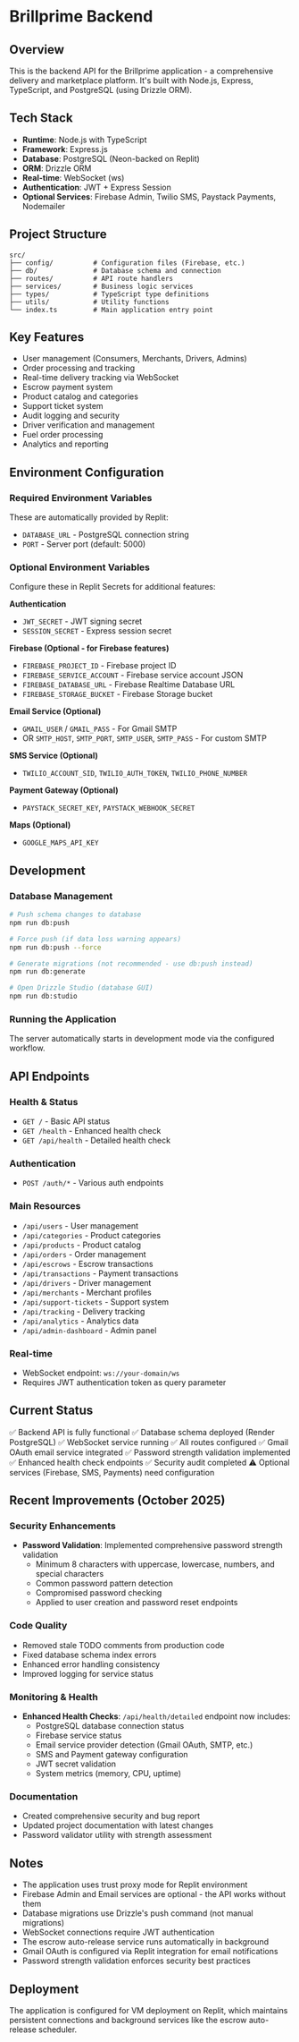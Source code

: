 # Brillprime Backend

## Overview
This is the backend API for the Brillprime application - a comprehensive delivery and marketplace platform. It's built with Node.js, Express, TypeScript, and PostgreSQL (using Drizzle ORM).

## Tech Stack
- **Runtime**: Node.js with TypeScript
- **Framework**: Express.js
- **Database**: PostgreSQL (Neon-backed on Replit)
- **ORM**: Drizzle ORM
- **Real-time**: WebSocket (ws)
- **Authentication**: JWT + Express Session
- **Optional Services**: Firebase Admin, Twilio SMS, Paystack Payments, Nodemailer

## Project Structure
```
src/
├── config/          # Configuration files (Firebase, etc.)
├── db/              # Database schema and connection
├── routes/          # API route handlers
├── services/        # Business logic services
├── types/           # TypeScript type definitions
├── utils/           # Utility functions
└── index.ts         # Main application entry point
```

## Key Features
- User management (Consumers, Merchants, Drivers, Admins)
- Order processing and tracking
- Real-time delivery tracking via WebSocket
- Escrow payment system
- Product catalog and categories
- Support ticket system
- Audit logging and security
- Driver verification and management
- Fuel order processing
- Analytics and reporting

## Environment Configuration

### Required Environment Variables
These are automatically provided by Replit:
- `DATABASE_URL` - PostgreSQL connection string
- `PORT` - Server port (default: 5000)

### Optional Environment Variables
Configure these in Replit Secrets for additional features:

**Authentication**
- `JWT_SECRET` - JWT signing secret
- `SESSION_SECRET` - Express session secret

**Firebase (Optional - for Firebase features)**
- `FIREBASE_PROJECT_ID` - Firebase project ID
- `FIREBASE_SERVICE_ACCOUNT` - Firebase service account JSON
- `FIREBASE_DATABASE_URL` - Firebase Realtime Database URL
- `FIREBASE_STORAGE_BUCKET` - Firebase Storage bucket

**Email Service (Optional)**
- `GMAIL_USER` / `GMAIL_PASS` - For Gmail SMTP
- OR `SMTP_HOST`, `SMTP_PORT`, `SMTP_USER`, `SMTP_PASS` - For custom SMTP

**SMS Service (Optional)**
- `TWILIO_ACCOUNT_SID`, `TWILIO_AUTH_TOKEN`, `TWILIO_PHONE_NUMBER`

**Payment Gateway (Optional)**
- `PAYSTACK_SECRET_KEY`, `PAYSTACK_WEBHOOK_SECRET`

**Maps (Optional)**
- `GOOGLE_MAPS_API_KEY`

## Development

### Database Management
```bash
# Push schema changes to database
npm run db:push

# Force push (if data loss warning appears)
npm run db:push --force

# Generate migrations (not recommended - use db:push instead)
npm run db:generate

# Open Drizzle Studio (database GUI)
npm run db:studio
```

### Running the Application
The server automatically starts in development mode via the configured workflow.

## API Endpoints

### Health & Status
- `GET /` - Basic API status
- `GET /health` - Enhanced health check
- `GET /api/health` - Detailed health check

### Authentication
- `POST /auth/*` - Various auth endpoints

### Main Resources
- `/api/users` - User management
- `/api/categories` - Product categories
- `/api/products` - Product catalog
- `/api/orders` - Order management
- `/api/escrows` - Escrow transactions
- `/api/transactions` - Payment transactions
- `/api/drivers` - Driver management
- `/api/merchants` - Merchant profiles
- `/api/support-tickets` - Support system
- `/api/tracking` - Delivery tracking
- `/api/analytics` - Analytics data
- `/api/admin-dashboard` - Admin panel

### Real-time
- WebSocket endpoint: `ws://your-domain/ws`
- Requires JWT authentication token as query parameter

## Current Status
✅ Backend API is fully functional
✅ Database schema deployed (Render PostgreSQL)
✅ WebSocket service running
✅ All routes configured
✅ Gmail OAuth email service integrated
✅ Password strength validation implemented
✅ Enhanced health check endpoints
✅ Security audit completed
⚠️ Optional services (Firebase, SMS, Payments) need configuration

## Recent Improvements (October 2025)

### Security Enhancements
- **Password Validation**: Implemented comprehensive password strength validation
  - Minimum 8 characters with uppercase, lowercase, numbers, and special characters
  - Common password pattern detection
  - Compromised password checking
  - Applied to user creation and password reset endpoints

### Code Quality
- Removed stale TODO comments from production code
- Fixed database schema index errors
- Enhanced error handling consistency
- Improved logging for service status

### Monitoring & Health
- **Enhanced Health Checks**: `/api/health/detailed` endpoint now includes:
  - PostgreSQL database connection status
  - Firebase service status
  - Email service provider detection (Gmail OAuth, SMTP, etc.)
  - SMS and Payment gateway configuration
  - JWT secret validation
  - System metrics (memory, CPU, uptime)

### Documentation
- Created comprehensive security and bug report
- Updated project documentation with latest changes
- Password validator utility with strength assessment

## Notes
- The application uses trust proxy mode for Replit environment
- Firebase Admin and Email services are optional - the API works without them
- Database migrations use Drizzle's push command (not manual migrations)
- WebSocket connections require JWT authentication
- The escrow auto-release service runs automatically in background
- Gmail OAuth is configured via Replit integration for email notifications
- Password strength validation enforces security best practices

## Deployment
The application is configured for VM deployment on Replit, which maintains persistent connections and background services like the escrow auto-release scheduler.
